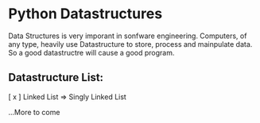 # Python Datastructures
Data Structures is very imporant in sonfware engineering. Computers, of any type, heavily use Datastructure to store, process and mainpulate data. So a good datastructre will cause a good program.

## Datastructure List:
[ x ] Linked List => Singly Linked List

...More to come